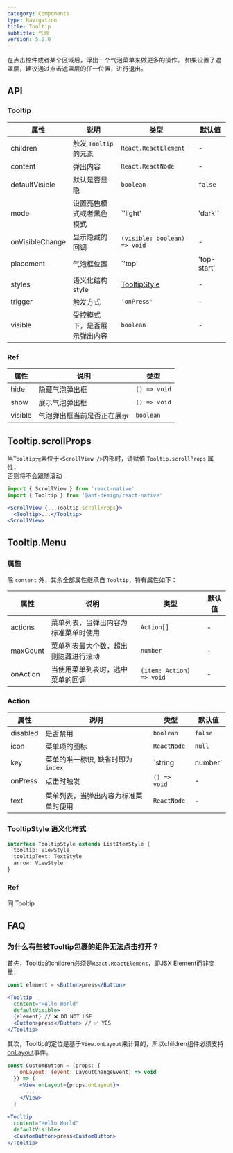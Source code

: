 ```yaml
---
category: Components
type: Navigation
title: Tooltip
subtitle: 气泡
version: 5.2.0
---
```


在点击控件或者某个区域后，浮出一个气泡菜单来做更多的操作。
如果设置了遮罩层，建议通过点击遮罩层的任一位置，进行退出。

## API

### Tooltip

| 属性 | 说明 | 类型 | 默认值 |
| --- | --- | --- | --- |
| children | 触发 `Tooltip` 的元素 | `React.ReactElement` | - |
| content | 弹出内容 | `React.ReactNode` | - |
| defaultVisible | 默认是否显隐 | `boolean` | `false` |
| mode | 设置亮色模式或者黑色模式 | `'light' | 'dark'` | `'light'` |
| onVisibleChange | 显示隐藏的回调 | `(visible: boolean) => void` | - |
| placement | 气泡框位置 | `'top' | 'top-start' | 'top-end' | 'right' | 'right-start' | 'right-end' | 'bottom' | 'bottom-start' | 'bottom-end' | 'left' | 'left-start' | 'left-end'` | `'top'` |
| styles | 语义化结构 style | [TooltipStyle](/#tooltipstyle-语义化样式) | - |
| trigger | 触发方式 | `'onPress'` | - |
| visible | 受控模式下，是否展示弹出内容 | `boolean` | - |

### Ref

| 属性    | 说明                       | 类型         |
| ------- | -------------------------- | ------------ |
| hide    | 隐藏气泡弹出框             | `() => void` |
| show    | 展示气泡弹出框             | `() => void` |
| visible | 气泡弹出框当前是否正在展示 | `boolean`    |

## Tooltip.scrollProps

当`Tooltip`元素位于`<ScrollView />`内部时，请赋值 `Tooltip.scrollProps` 属性，
<br/>
否则将不会跟随滚动

```jsx
import { ScrollView } from 'react-native'
import { Tooltip } from '@ant-design/react-native'

<ScrollView {...Tooltip.scrollProps}>
  <Tooltip>...</Tooltip>
<ScrollView>
```

## Tooltip.Menu

### 属性

除 `content` 外，其余全部属性继承自 `Tooltip`，特有属性如下：

| 属性 | 说明 | 类型 | 默认值 |
| --- | --- | --- | --- |
| actions | 菜单列表，当弹出内容为标准菜单时使用 | `Action[]` | - |
| maxCount | 菜单列表最大个数，超出则隐藏进行滚动 | `number` | - |
| onAction | 当使用菜单列表时，选中菜单的回调 | `(item: Action) => void` | - |

### Action

| 属性 | 说明 | 类型 | 默认值 |
| --- | --- | --- | --- |
| disabled | 是否禁用 | `boolean` | `false` |
| icon | 菜单项的图标 | `ReactNode` | `null` |
| key | 菜单的唯一标识, 缺省时即为 `index` | `string | number` | `actions` 数组的 `index` |
| onPress | 点击时触发 | `() => void` | - |
| text | 菜单列表，当弹出内容为标准菜单时使用 | `ReactNode` | - |

### TooltipStyle 语义化样式

```typescript
interface TooltipStyle extends ListItemStyle {
  tooltip: ViewStyle
  tooltipText: TextStyle
  arrow: ViewStyle
}
```

### Ref

同 Tooltip

## FAQ

### 为什么有些被Tooltip包裹的组件无法点击打开？

首先，Tooltip的children必须是`React.ReactElement`，即JSX Element而非变量，

```jsx
const element = <Button>press</Button>

<Tooltip
  content="Hello World"
  defaultVisible>
  {element} // ❌ DO NOT USE       
  <Button>press</Button> // ✅ YES
</Tooltip>
```
其次，Tooltip的定位是基于`View.onLayout`来计算的，所以children组件必须支持[onLayout](https://reactnative.dev/docs/view#onlayout)事件。

```jsx
const CustomButton = (props: {
    onLayout: (event: LayoutChangeEvent) => void
  }) => (
    <View onLayout={props.onLayout}>
      ...
    </View>
  )

<Tooltip
  content="Hello World"
  defaultVisible>
  <CustomButton>press<CustomButton>
</Tooltip>
```